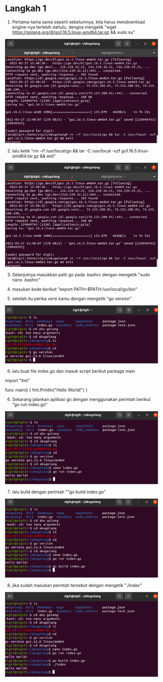 # Langkah 1

1. Pertama-tama sama seperti sebelumnya, kita harus mendownload engine-nya terlebih dahulu. dengna mengetik
"wget https://golang.org/dl/go1.16.5.linux-amd64.tar.gz && sudo su"

![logo](https://github.com/prayogosigit/DevOps-Engineer/blob/main/week-1/day-3/assets/10.png)

2. lalu ketik "rm -rf /usr/local/go && tar -C /usr/local -xzf go1.16.5.linux-amd64.tar.gz && exit"

![logo](https://github.com/prayogosigit/DevOps-Engineer/blob/main/week-1/day-3/assets/10.png)

3. Selanjutnya masukkan path go pada .bashrc dengan mengetik "sudo nano .bashrc"



4. masukan kode berikut "export PATH=$PATH:/usr/local/go/bin"



5. setelah itu perika versi kamu dengan mengetik "go version"

![logo](https://github.com/prayogosigit/DevOps-Engineer/blob/main/week-1/day-3/assets/11.png)

6. lalu buat file index.go dan masuk script berikut
package main


import "fmt"

func main() {
    fmt.Println("Hello World!")
}

6. Sekarang jalankan aplikasi go dengan menggunakan perintah berikut "go run index.go"

![logo](https://github.com/prayogosigit/DevOps-Engineer/blob/main/week-1/day-3/assets/14.png)

7. lalu build dengan perintah ""go build index.go"

![logo](https://github.com/prayogosigit/DevOps-Engineer/blob/main/week-1/day-3/assets/15.png)

8. jika sudah masukan perintah tersebut dengan mengetik "./index"

![logo](https://github.com/prayogosigit/DevOps-Engineer/blob/main/week-1/day-3/assets/16.png)
